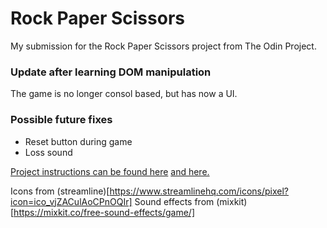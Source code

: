 # Rock Paper Scissors

My submission for the Rock Paper Scissors project from The Odin Project.

### Update after learning DOM manipulation

The game is no longer consol based, but has now a UI.

### Possible future fixes

- Reset button during game
- Loss sound

[Project instructions can be found here](https://www.theodinproject.com/lessons/foundations-rock-paper-scissors) [ and here.](https://www.theodinproject.com/lessons/foundations-revisiting-rock-paper-scissors)

Icons from (streamline)[https://www.streamlinehq.com/icons/pixel?icon=ico_vjZACulAoCPnOQIr]
Sound effects from (mixkit)[https://mixkit.co/free-sound-effects/game/]
